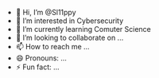 - 👋 Hi, I’m @Sl11ppy
- 👀 I’m interested in Cybersecurity 
- 🌱 I’m currently learning Comuter Science
- 💞️ I’m looking to collaborate on ...
- 📫 How to reach me ...
- 😄 Pronouns: ...
- ⚡ Fun fact: ...

<!---
Sl11ppy/Sl11ppy is a ✨ special ✨ repository because its `README.md` (this file) appears on your GitHub profile.
You can click the Preview link to take a look at your changes.
--->
